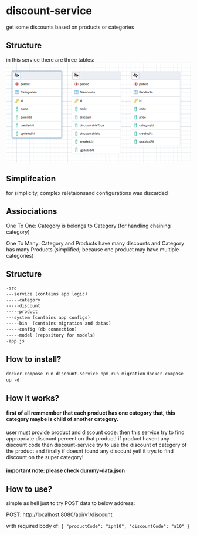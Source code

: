 # discount-service
get some discounts based on products or categories

## Structure
in this service there are three tables:
![tables](/tables.png)

## Simplifcation

for simplicity, complex reletaionsand configurations was discarded

## Assiociations

One To One:
Category is belongs to Category (for handling chaining category)

One To Many:
Category and Products have many discounts and
Category has many Products (simplified; because one product may have multiple categories)

## Structure

```
-src
---service (contains app logic)
-----category 
-----discount
-----product
---system (contains app configs)
-----bin  (contains migration and datas)
-----config (db connection)
-----model (repository for models)
-app.js
```

## How to install?

`docker-compose run discount-service npm run migration`
`docker-compose up -d`

## How it works?

#### first of all remmember that each product has one category that, this category maybe is child of another category.

user must provide product and discount code:
then this service try to find appropriate discount percent on that product!
if product havent any discount code then discount-service try to use the discount of category of the product and finally if doesnt found any discount yet! it trys to find discount on the super category!

#### important note: please check dummy-data.json

## How to use?
simple as hell
just to try POST data to below address:

POST: http://localhost:8080/api/v1/discount

with required body of:
``
{
    "productCode": "iph10",
    "discountCode": "a10"
}
``


